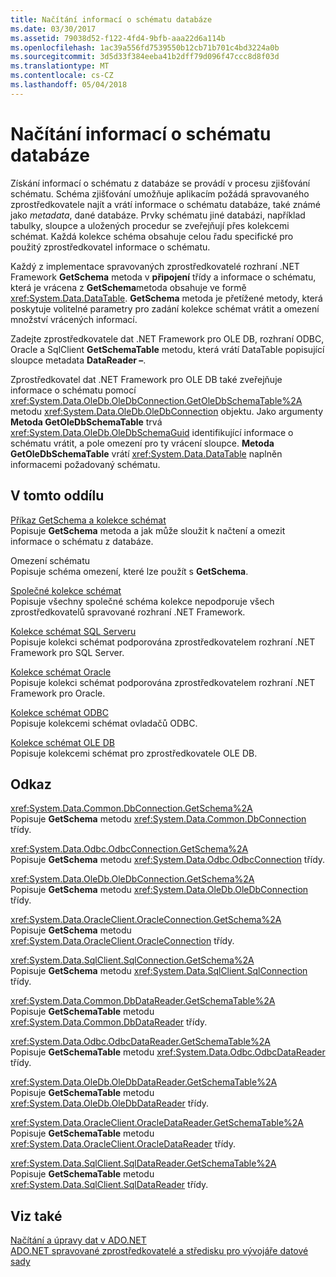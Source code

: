 ```yaml
---
title: Načítání informací o schématu databáze
ms.date: 03/30/2017
ms.assetid: 79038d52-f122-4fd4-9bfb-aaa22d6a114b
ms.openlocfilehash: 1ac39a556fd7539550b12cb71b701c4bd3224a0b
ms.sourcegitcommit: 3d5d33f384eeba41b2dff79d096f47ccc8d8f03d
ms.translationtype: MT
ms.contentlocale: cs-CZ
ms.lasthandoff: 05/04/2018
---
```

# <a name="retrieving-database-schema-information"></a>Načítání informací o schématu databáze
Získání informací o schématu z databáze se provádí v procesu zjišťování schématu. Schéma zjišťování umožňuje aplikacím požádá spravovaného zprostředkovatele najít a vrátí informace o schématu databáze, také známé jako *metadata*, dané databáze. Prvky schématu jiné databázi, například tabulky, sloupce a uložených procedur se zveřejňují přes kolekcemi schémat. Každá kolekce schéma obsahuje celou řadu specifické pro použitý zprostředkovatel informace o schématu.  
  
 Každý z implementace spravovaných zprostředkovatelé rozhraní .NET Framework **GetSchema** metoda v **připojení** třídy a informace o schématu, která je vrácena z **GetSchema**metoda obsahuje ve formě <xref:System.Data.DataTable>. **GetSchema** metoda je přetížené metody, která poskytuje volitelné parametry pro zadání kolekce schémat vrátit a omezení množství vrácených informací.  
  
 Zadejte zprostředkovatele dat .NET Framework pro OLE DB, rozhraní ODBC, Oracle a SqlClient **GetSchemaTable** metodu, která vrátí DataTable popisující sloupce metadata **DataReader –**.  
  
 Zprostředkovatel dat .NET Framework pro OLE DB také zveřejňuje informace o schématu pomocí <xref:System.Data.OleDb.OleDbConnection.GetOleDbSchemaTable%2A> metodu <xref:System.Data.OleDb.OleDbConnection> objektu. Jako argumenty **Metoda GetOleDbSchemaTable** trvá <xref:System.Data.OleDb.OleDbSchemaGuid> identifikující informace o schématu vrátit, a pole omezení pro ty vrácení sloupce. **Metoda GetOleDbSchemaTable** vrátí <xref:System.Data.DataTable> naplněn informacemi požadovaný schématu.  
  
## <a name="in-this-section"></a>V tomto oddílu  
 [Příkaz GetSchema a kolekce schémat](../../../../docs/framework/data/adonet/getschema-and-schema-collections.md)  
 Popisuje **GetSchema** metoda a jak může sloužit k načtení a omezit informace o schématu z databáze.  
  
 Omezení schématu  
 Popisuje schéma omezení, které lze použít s **GetSchema**.  
  
 [Společné kolekce schémat](../../../../docs/framework/data/adonet/common-schema-collections.md)  
 Popisuje všechny společné schéma kolekce nepodporuje všech zprostředkovatelů spravované rozhraní .NET Framework.  
  
 [Kolekce schémat SQL Serveru](../../../../docs/framework/data/adonet/sql-server-schema-collections.md)  
 Popisuje kolekci schémat podporována zprostředkovatelem rozhraní .NET Framework pro SQL Server.  
  
 [Kolekce schémat Oracle](../../../../docs/framework/data/adonet/oracle-schema-collections.md)  
 Popisuje kolekci schémat podporována zprostředkovatelem rozhraní .NET Framework pro Oracle.  
  
 [Kolekce schémat ODBC](../../../../docs/framework/data/adonet/odbc-schema-collections.md)  
 Popisuje kolekcemi schémat ovladačů ODBC.  
  
 [Kolekce schémat OLE DB](../../../../docs/framework/data/adonet/ole-db-schema-collections.md)  
 Popisuje kolekcemi schémat pro zprostředkovatele OLE DB.  
  
## <a name="reference"></a>Odkaz  
 <xref:System.Data.Common.DbConnection.GetSchema%2A>  
 Popisuje **GetSchema** metodu <xref:System.Data.Common.DbConnection> třídy.  
  
 <xref:System.Data.Odbc.OdbcConnection.GetSchema%2A>  
 Popisuje **GetSchema** metodu <xref:System.Data.Odbc.OdbcConnection> třídy.  
  
 <xref:System.Data.OleDb.OleDbConnection.GetSchema%2A>  
 Popisuje **GetSchema** metodu <xref:System.Data.OleDb.OleDbConnection> třídy.  
  
 <xref:System.Data.OracleClient.OracleConnection.GetSchema%2A>  
 Popisuje **GetSchema** metodu <xref:System.Data.OracleClient.OracleConnection> třídy.  
  
 <xref:System.Data.SqlClient.SqlConnection.GetSchema%2A>  
 Popisuje **GetSchema** metodu <xref:System.Data.SqlClient.SqlConnection> třídy.  
  
 <xref:System.Data.Common.DbDataReader.GetSchemaTable%2A>  
 Popisuje **GetSchemaTable** metodu <xref:System.Data.Common.DbDataReader> třídy.  
  
 <xref:System.Data.Odbc.OdbcDataReader.GetSchemaTable%2A>  
 Popisuje **GetSchemaTable** metodu <xref:System.Data.Odbc.OdbcDataReader> třídy.  
  
 <xref:System.Data.OleDb.OleDbDataReader.GetSchemaTable%2A>  
 Popisuje **GetSchemaTable** metodu <xref:System.Data.OleDb.OleDbDataReader> třídy.  
  
 <xref:System.Data.OracleClient.OracleDataReader.GetSchemaTable%2A>  
 Popisuje **GetSchemaTable** metodu <xref:System.Data.OracleClient.OracleDataReader> třídy.  
  
 <xref:System.Data.SqlClient.SqlDataReader.GetSchemaTable%2A>  
 Popisuje **GetSchemaTable** metodu <xref:System.Data.SqlClient.SqlDataReader> třídy.  
  
## <a name="see-also"></a>Viz také  
 [Načítání a úpravy dat v ADO.NET](../../../../docs/framework/data/adonet/retrieving-and-modifying-data.md)  
 [ADO.NET spravované zprostředkovatelé a středisku pro vývojáře datové sady](http://go.microsoft.com/fwlink/?LinkId=217917)
